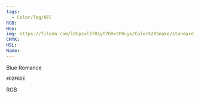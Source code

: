 ```yaml
---
tags:
  - Color/Tag/NTC
RGB:
Hex:
img: https://filedn.com/l0hpzxl1f01yT7GHxtF8cyk/Color%20Snake/standard_csv_to_svg//D2F6DE.svg
CMYK:
HSL:
Name:
---
```

Blue Romance
```palette
#D2F6DE
```
RGB
